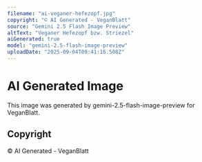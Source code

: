 ```yaml
---
filename: "ai-veganer-hefezopf.jpg"
copyright: "© AI Generated - VeganBlatt"
source: "Gemini 2.5 Flash Image Preview"
altText: "Veganer Hefezopf bzw. Striezel"
aiGenerated: true
model: "gemini-2.5-flash-image-preview"
uploadDate: "2025-09-04T09:41:16.508Z"
---
```


# AI Generated Image

This image was generated by gemini-2.5-flash-image-preview for VeganBlatt.

## Copyright
© AI Generated - VeganBlatt
